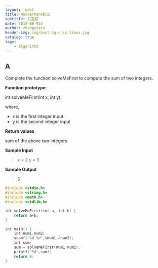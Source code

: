 ```yaml
---
layout:  post
title: HackerRank初试
subtitle: 几道题
date: 2018-06-013
author: zhangzexin
header-img: img/post-bg-unix-linux.jpg
catalog: true
tags:
    - algorithm
---
```

## A
Complete the function solveMeFirst to compute the sum of two integers.

**Function prototype:**

int solveMeFirst(int x, int y);

where,

- x is the first integer input.
- y is the second integer input

**Return values**

sum of the above two integers

**Sample Input**

> x = 2
> y = 3

**Sample Output**

> 5
```c
#include <stdio.h>
#include <string.h>
#include <math.h>
#include <stdlib.h>

int solveMeFirst(int a, int b) {
    return a+b;
}

int main() {
    int num1,num2;
    scanf("%d %d",&num1,&num2);
    int sum; 
    sum = solveMeFirst(num1,num2);
    printf("%d",sum);
    return 0;
}
```